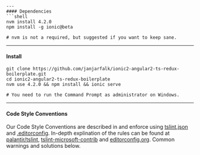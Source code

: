 ```
---
#### Dependencies
```shell
nvm install 4.2.0
npm install -g ionic@beta

# nvm is not a required, but suggested if you want to keep sane.
```

---

#### Install
```shell
git clone https://github.com/janjarfalk/ionic2-angular2-ts-redux-boilerplate.git
cd ionic2-angular2-ts-redux-boilerplate
nvm use 4.2.0 && npm install && ionic serve

# You need to run the Command Prompt as administrator on Windows.
```

---

#### Code Style Conventions
Our Code Style Conventions are described in and enforce using [tslint.json](tslint/tslint.json) and [.editorconfig](.editorconfig). In-depth explination of the rules can be found at [palantir/tslint](http://palantir.github.io/tslint/rules/), [tslint-microsoft-contrib](https://github.com/Microsoft/tslint-microsoft-contrib) and [editorconfig.org](http://editorconfig.org/). Common warnings and solutions below.
